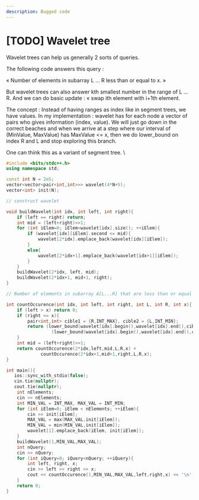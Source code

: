 ```yaml
---
description: Bugged code
---
```


# \[TODO] Wavelet tree

Wavelet trees can help us generally 2 sorts of queries.

The following code answers this query :

« Number of elements in subarray L … R less than or equal to x. »

But wavelet trees can also answer kth smallest number in the range of L … R. And we can do basic update : « swap ith element with i+1th element.

The concept : Instead of having ranges as index like in segment trees, we have values. In my implementation : wavelet has for each node a vector of pairs who gives information (index, value). We will just go down in the correct beaches and when we arrive at a step where our interval of (MinValue, MaxValue) has MaxValue <= x, then we do lower\_bound on index R and L and stop exploring this branch.

One can think this as a variant of segment tree. \


```cpp
#include <bits/stdc++.h>
using namespace std;

const int N = 2e5;
vector<vector<pair<int,int>>> wavelet(4*N+5);
vector<int> init(N);

// construct wavelet

void buildWavelet(int idx, int left, int right){
	if (left == right) return;
	int mid = (left+right)>>1;
	for (int iElem=0; iElem<wavelet[idx].size(); ++iElem){
		if (wavelet[idx][iElem].second <= mid){
			wavelet[2*idx].emplace_back(wavelet[idx][iElem]);
		}
		else{
			wavelet[2*idx+1].emplace_back(wavelet[idx+1][iElem]);
		}
	}
	buildWavelet(2*idx, left, mid);
	buildWavelet(2*idx+1, mid+1, right);
}

// Number of elements in subarray A[L...R] that are less than or equal to x

int countOccurence(int idx, int left, int right, int L, int R, int x){
	if (left > x) return 0;
	if (right <= x){
		pair<int,int> cible1 = {R,INT_MAX}, cible2 = {L,INT_MIN};
		return (lower_bound(wavelet[idx].begin(),wavelet[idx].end(),cible1)-wavelet[idx].begin()) -
				 (lower_bound(wavelet[idx].begin(),wavelet[idx].end(),cible2)-wavelet[idx].begin());
	}
	int mid = (left+right)>>1;
	return countOccurence(2*idx,left,mid,L,R,x) +
			 countOccurence(2*idx+1,mid+1,right,L,R,x);
}

int main(){
   ios::sync_with_stdio(false);
   cin.tie(nullptr);
   cout.tie(nullptr);
	int nElements;
	cin >> nElements;
	int MIN_VAL = INT_MAX, MAX_VAL = INT_MIN;
	for (int iElem=0; iElem < nElements; ++iElem){
		cin >> init[iElem];
		MAX_VAL = max(MAX_VAL,init[iElem]);
		MIN_VAL = min(MIN_VAL,init[iElem]);
		wavelet[1].emplace_back(iElem, init[iElem]);
	}
	buildWavelet(1,MIN_VAL,MAX_VAL);
	int nQuery;
	cin >> nQuery;
	for (int iQuery=0; iQuery<nQuery; ++iQuery){
		int left, right, x;
		cin >> left >> right >> x;
		cout << countOccurence(1,MIN_VAL,MAX_VAL,left,right,x) << '\n';
	}
	return 0;
}

```
